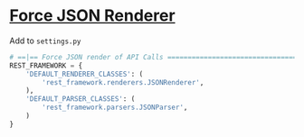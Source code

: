 [Force JSON Renderer](https://stackoverflow.com/a/45498990)
===

Add to `settings.py`

```python
# ==|== Force JSON render of API Calls =============================================================
REST_FRAMEWORK = {
    'DEFAULT_RENDERER_CLASSES': (
        'rest_framework.renderers.JSONRenderer',
    ),
    'DEFAULT_PARSER_CLASSES': (
        'rest_framework.parsers.JSONParser',
    )
}
```
